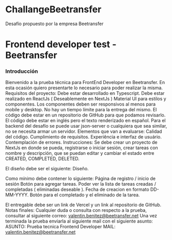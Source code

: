 # ChallangeBeetransfer
Desafío propuesto por la empresa Beetransfer


<h1>Frontend developer test - Beetransfer</h1>
<h3>Introducción</h3>
Bienvenido a la prueba técnica para FrontEnd Developer en Beetransfer. En esta ocasión quiero presentarte lo necesario para poder realizar la misma.
Requisitos del proyecto:
Debe estar desarrollado en Typescript.
Debe estar realizado en ReactJs ( Deseablemente en NextJs )
Material UI para estilos y componentes.
Los componentes deben ser responsivos al menos para mobile y desktop.
No hay un tiempo límite para la entrega del mismo.
El código debe estar en un repositorio de GitHub para que podamos revisarlo.
El código debe estar en inglés pero el texto renderizado en español.
Para el backend del desafío se puede usar json-server o cualquiera que sea similar, no se necesita armar un servidor.
Elementos que van a evaluarse:
Calidad del código.
Cumplimiento de requisitos.
Experiência e interfaz de usuário.
Contemplación de errores.
Instrucciones:
Se debe crear un proyecto de NextJs en donde se pueda, registrarse o iniciar sesión, crear tareas con nombre y descripción, que se puedan editar y cambiar el estado entre CREATED, COMPLETED, DELETED. 

El diseño debe ser el siguiente: Diseño.

Como mínimo debe contener lo siguiente:
Página de registro / inicio de sesión
Botón para agregar tareas.
Poder ver la lista de tareas creadas / completadas ( eliminadas deseable ).
Fecha de creacion en formato DD-MM-YYYY.
Botón para el completado y el eliminado de la tarea.

El entregable debe ser un link de Vercel y un link al repositorio de GitHub.
Notas finales:
Cualquier duda o consulta con respecto a la prueba, consultar al siguiente correo: valentin.benitez@beetransfer.net
Una vez terminada la prueba enviarla al siguiente mail con el siguiente asunto:
ASUNTO: Prueba tecnica Frontend Developer
MAIL: valentin.benitez@beetransfer.net

